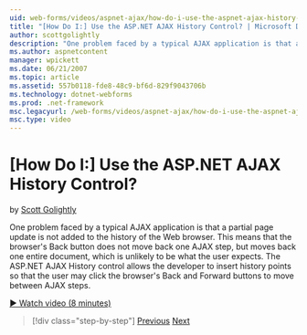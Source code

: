 ```yaml
---
uid: web-forms/videos/aspnet-ajax/how-do-i-use-the-aspnet-ajax-history-control
title: "[How Do I:] Use the ASP.NET AJAX History Control? | Microsoft Docs"
author: scottgolightly
description: "One problem faced by a typical AJAX application is that a partial page update is not added to the history of the Web browser. This means that the browser's B..."
ms.author: aspnetcontent
manager: wpickett
ms.date: 06/21/2007
ms.topic: article
ms.assetid: 557b0118-fde8-48c9-bf6d-829f9043706b
ms.technology: dotnet-webforms
ms.prod: .net-framework
msc.legacyurl: /web-forms/videos/aspnet-ajax/how-do-i-use-the-aspnet-ajax-history-control
msc.type: video
---
```

[How Do I:] Use the ASP.NET AJAX History Control?
====================
by [Scott Golightly](https://github.com/scottgolightly)

One problem faced by a typical AJAX application is that a partial page update is not added to the history of the Web browser. This means that the browser's Back button does not move back one AJAX step, but moves back one entire document, which is unlikely to be what the user expects. The ASP.NET AJAX History control allows the developer to insert history points so that the user may click the browser's Back and Forward buttons to move between AJAX steps.

[&#9654; Watch video (8 minutes)](https://channel9.msdn.com/Blogs/ASP-NET-Site-Videos/how-do-i-use-the-aspnet-ajax-history-control)

>[!div class="step-by-step"]
[Previous](how-do-i-use-the-aspnet-ajax-updateprogress-control.md)
[Next](how-do-i-implement-the-ajax-after-processing-pattern.md)
